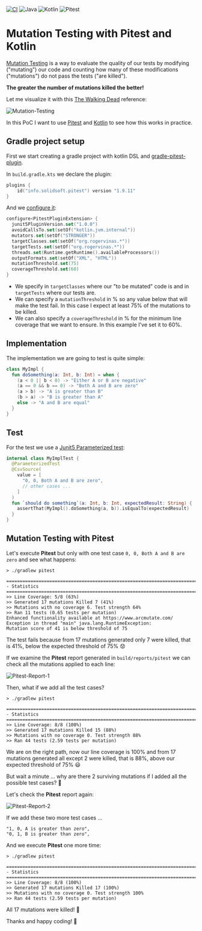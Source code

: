 [![CI](https://github.com/rogervinas/mutation-testing/actions/workflows/gradle.yml/badge.svg)](https://github.com/rogervinas/mutation-testing/actions/workflows/gradle.yml)
![Java](https://img.shields.io/badge/Java-17-blue?labelColor=black)
![Kotlin](https://img.shields.io/badge/Kotlin-1.9.23-blue?labelColor=black)
![Pitest](https://img.shields.io/badge/Pitest-1.9.11-blue?labelColor=black)

# Mutation Testing with Pitest and Kotlin

[Mutation Testing](https://en.wikipedia.org/wiki/Mutation_testing) is a way to evaluate the quality of our tests by modifying ("mutating") our code and counting how many of these modifications ("mutations") do not pass the tests ("are killed"). 

**The greater the number of mutations killed the better!**

Let me visualize it with this [The Walking Dead](https://www.imdb.com/title/tt1520211/) reference:

![Mutation-Testing](doc/mutation-testing.png)

In this PoC I want to use [Pitest](https://pitest.org/) and [Kotlin](https://kotlinlang.org/) to see how this works in practice.

## Gradle project setup

First we start creating a gradle project with kotlin DSL and [gradle-pitest-plugin](https://plugins.gradle.org/plugin/info.solidsoft.pitest).

In `build.gradle.kts` we declare the plugin:
```kotlin
plugins {
    id("info.solidsoft.pitest") version "1.9.11"
}
```

And we [configure it](https://github.com/szpak/gradle-pitest-plugin#plugin-configuration):
```kotlin
configure<PitestPluginExtension> {
  junit5PluginVersion.set("1.0.0")
  avoidCallsTo.set(setOf("kotlin.jvm.internal"))
  mutators.set(setOf("STRONGER"))
  targetClasses.set(setOf("org.rogervinas.*"))
  targetTests.set(setOf("org.rogervinas.*"))
  threads.set(Runtime.getRuntime().availableProcessors())
  outputFormats.set(setOf("XML", "HTML"))
  mutationThreshold.set(75)
  coverageThreshold.set(60)
}
```
* We specify in `targetClasses` where our "to be mutated" code is and in `targetTests` where our tests are.
* We can specify a `mutationThreshold` in % so any value below that will make the test fail. In this case I expect at least 75% of the mutations to be killed.
* We can also specify a `coverageThreshold` in % for the minimum line coverage that we want to ensure. In this example I've set it to 60%.

## Implementation

The implementation we are going to test is quite simple:
```kotlin
class MyImpl {
  fun doSomething(a: Int, b: Int) = when {
    (a < 0 || b < 0) -> "Either A or B are negative"
    (a == 0 && b == 0) -> "Both A and B are zero"
    (a > b) -> "A is greater than B"
    (b > a) -> "B is greater than A"
    else -> "A and B are equal"
  }
}
```

## Test

For the test we use a [Junit5 Parameterized test](https://junit.org/junit5/docs/current/user-guide/#writing-tests-parameterized-tests):
```kotlin
internal class MyImplTest {
  @ParameterizedTest
  @CsvSource(
    value = [
      "0, 0, Both A and B are zero",
      // other cases ...
    ]
  )
  fun `should do something`(a: Int, b: Int, expectedResult: String) {
    assertThat(MyImpl().doSomething(a, b)).isEqualTo(expectedResult)
  }
}
```

## Mutation Testing with Pitest

Let's execute **Pitest** but only with one test case `0, 0, Both A and B are zero` and see what happens:

```shell
> ./gradlew pitest

================================================================================
- Statistics
================================================================================
>> Line Coverage: 5/8 (63%)
>> Generated 17 mutations Killed 7 (41%)
>> Mutations with no coverage 6. Test strength 64%
>> Ran 11 tests (0.65 tests per mutation)
Enhanced functionality available at https://www.arcmutate.com/
Exception in thread "main" java.lang.RuntimeException:
Mutation score of 41 is below threshold of 75
```

The test fails because from 17 mutations generated only 7 were killed, that is 41%, below the expected threshold of 75% 😟

If we examine the **Pitest** report generated in `build/reports/pitest` we can check all the mutations applied to each line:

![Pitest-Report-1](doc/pitest-report-1.png)

Then, what if we add all the test cases?

```shell
> ./gradlew pitest

================================================================================
- Statistics
================================================================================
>> Line Coverage: 8/8 (100%)
>> Generated 17 mutations Killed 15 (88%)
>> Mutations with no coverage 0. Test strength 88%
>> Ran 44 tests (2.59 tests per mutation)
```

We are on the right path, now our line coverage is 100% and from 17 mutations generated all except 2 were killed, that is 88%, above our expected threshold of 75% 😃

But wait a minute ... why are there 2 surviving mutations if I added all the possible test cases? 🤔

Let's check the **Pitest** report again:

![Pitest-Report-2](doc/pitest-report-2.png)

If we add these two more test cases ...
```
"1, 0, A is greater than zero",
"0, 1, B is greater than zero",
```

And we execute **Pitest** one more time:

```shell
> ./gradlew pitest

================================================================================
- Statistics
================================================================================
>> Line Coverage: 8/8 (100%)
>> Generated 17 mutations Killed 17 (100%)
>> Mutations with no coverage 0. Test strength 100%
>> Ran 44 tests (2.59 tests per mutation)
```

All 17 mutations were killed! 🎉

Thanks and happy coding! 💙
